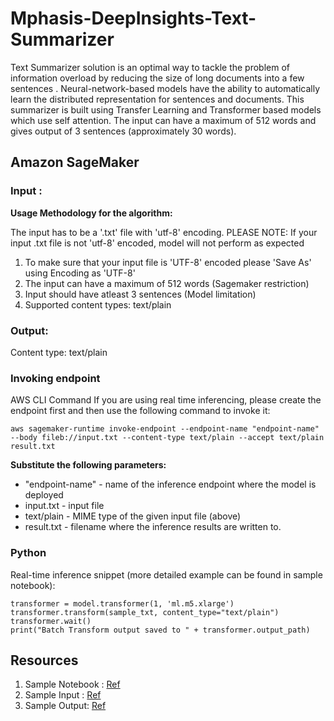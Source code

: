 # Mphasis-DeepInsights-Text-Summarizer

Text Summarizer solution is an optimal way to tackle the problem of information overload by reducing the size of long documents into a few sentences . Neural-network-based models have the ability to automatically learn the distributed representation for sentences and documents. This summarizer is built using Transfer Learning and Transformer based models which use self attention. The input can have a maximum of 512 words and gives output of 3 sentences (approximately 30 words).

## Amazon SageMaker

### Input :

**Usage Methodology for the algorithm:**

The input has to be a '.txt' file with 'utf-8' encoding. PLEASE NOTE: If your input .txt file is not 'utf-8' encoded, model will not perform as expected
1. To make sure that your input file is 'UTF-8' encoded please 'Save As' using Encoding as 'UTF-8'
2. The input can have a maximum of 512 words (Sagemaker restriction)
3. Input should have atleast 3 sentences (Model limitation)
4. Supported content types: text/plain

### Output:

Content type: text/plain

### Invoking endpoint

AWS CLI Command
If you are using real time inferencing, please create the endpoint first and then use the following command to invoke it:

`aws sagemaker-runtime invoke-endpoint --endpoint-name "endpoint-name" --body fileb://input.txt --content-type text/plain --accept text/plain result.txt`

**Substitute the following parameters:**

* "endpoint-name" - name of the inference endpoint where the model is deployed
* input.txt - input file
* text/plain - MIME type of the given input file (above)
* result.txt - filename where the inference results are written to.

### Python

Real-time inference snippet (more detailed example can be found in sample notebook):

```sample_txt = 'location of input text file
transformer = model.transformer(1, 'ml.m5.xlarge') 
transformer.transform(sample_txt, content_type="text/plain")
transformer.wait()
print("Batch Transform output saved to " + transformer.output_path)
```

## Resources

1. Sample Notebook : [Ref](text_summary_marketplace.ipynb) 
2. Sample Input : [Ref](SampleInput)
3. Sample Output: [Ref](SampleOutput) 